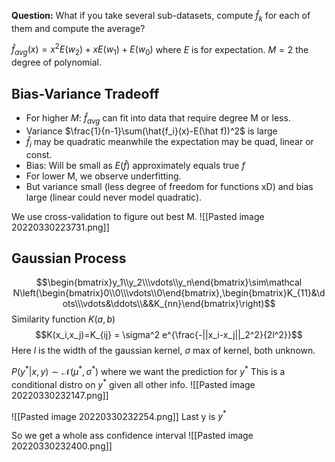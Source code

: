 **Question:** What if you take several sub-datasets, compute $\hat f_k$ for each of them and compute the average?

$\hat f_{avg}(x)=x^2 E(w_2)+xE(w_1)+E(w_0)$
where $E$ is for expectation. $M=2$ the degree of polynomial.

## Bias-Variance Tradeoff
- For higher $M$: $\hat f_{avg}$ can fit into data that require degree M or less.
- Variance $\frac{1}{n-1}\sum(\hat{f_i}(x)-E(\hat f))^2$ is large
- $\hat f_i$ may be quadratic meanwhile the expectation may be quad, linear or const.
- Bias: Will be small as $E(\hat{f})$ approximately equals true $f$
- For lower M, we observe underfitting.
- But variance small (less degree of freedom for functions xD) and bias large (linear could never model quadratic).

We use cross-validation to figure out best M.
![[Pasted image 20220330223731.png]]


## Gaussian Process
$$\begin{bmatrix}y_1\\y_2\\\vdots\\y_n\end{bmatrix}\sim\mathcal N\left(\begin{bmatrix}0\\0\\\vdots\\0\end{bmatrix},\begin{bmatrix}K_{11}&\dots\\\vdots&\ddots\\&&K_{nn}\end{bmatrix}\right)$$
Similarity function $K(a,b)$
$$K(x_i,x_j)=K_{ij} = \sigma^2 e^{\frac{-||x_i-x_j||_2^2}{2l^2}}$$
Here $l$ is the width of the gaussian kernel, $\sigma$ max of kernel, both unknown.

$P(y^*|x,y)\sim \mathcal N(\mu^*,\sigma^*)$ where we want the prediction for $y^{*}$ 
This is a conditional distro on $y^*$ given all other info.
![[Pasted image 20220330232147.png]]

![[Pasted image 20220330232254.png]]
Last y is $y^*$

So we get a whole ass confidence interval
![[Pasted image 20220330232400.png]]

